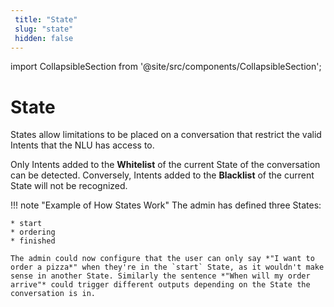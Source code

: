 ```yaml
---
 title: "State" 
 slug: "state" 
 hidden: false 
---
```

import CollapsibleSection from '@site/src/components/CollapsibleSection';

# State

States allow limitations to be placed on a conversation that restrict the valid Intents that the NLU has access to. 

Only Intents added to the **Whitelist** of the current State of the conversation can be detected. Conversely, Intents added to the **Blacklist** of the current State will not be recognized.

!!! note "Example of How States Work"
    The admin has defined three States:

    * start
    * ordering
    * finished

    The admin could now configure that the user can only say *"I want to order a pizza*" when they're in the `start` State, as it wouldn't make sense in another State. Similarly the sentence *"When will my order arrive"* could trigger different outputs depending on the State the conversation is in.
